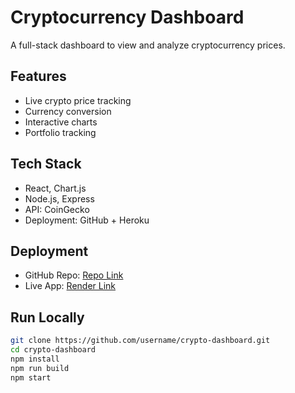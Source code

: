 # Cryptocurrency Dashboard

A full-stack dashboard to view and analyze cryptocurrency prices.

## Features
- Live crypto price tracking
- Currency conversion
- Interactive charts
- Portfolio tracking

## Tech Stack
- React, Chart.js
- Node.js, Express
- API: CoinGecko
- Deployment: GitHub + Heroku

## Deployment
- GitHub Repo: [Repo Link](https://github.com/purushottam-deore/crypto-dashboard.git)
- Live App: [Render Link](https://crypto-dashboard-6.onrender.com/)

## Run Locally
```bash
git clone https://github.com/username/crypto-dashboard.git
cd crypto-dashboard
npm install
npm run build
npm start
